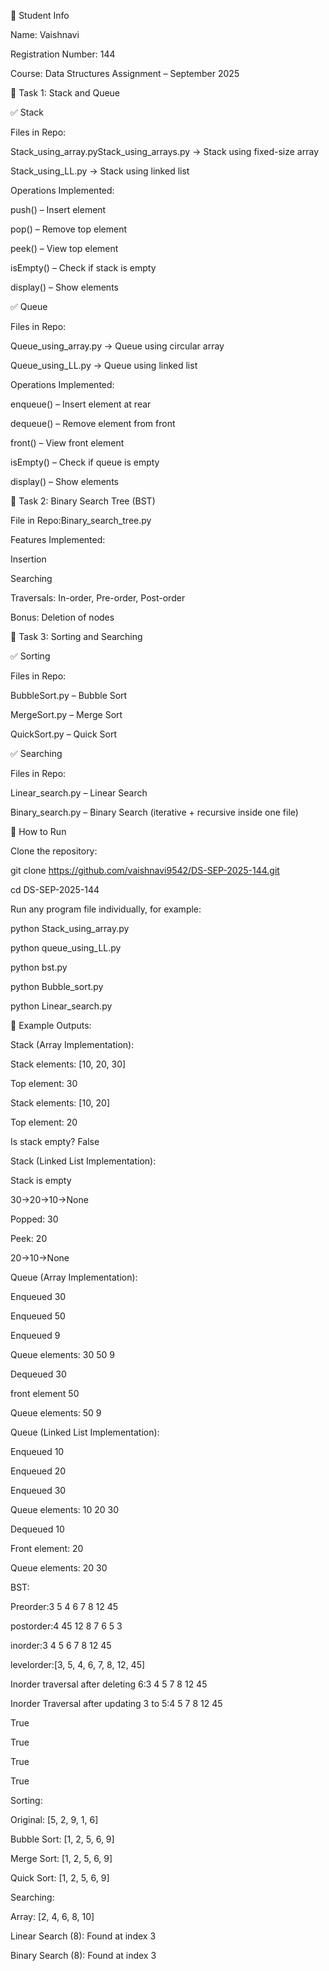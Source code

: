 👤 Student Info

Name: Vaishnavi

Registration Number: 144

Course: Data Structures Assignment – September 2025


📌 Task 1: Stack and Queue

✅ Stack

Files in Repo:

Stack_using_array.pyStack_using_arrays.py → Stack using fixed-size array

Stack_using_LL.py → Stack using linked list

Operations Implemented:

push() – Insert element

pop() – Remove top element

peek() – View top element

isEmpty() – Check if stack is empty

display() – Show elements

✅ Queue

Files in Repo:

Queue_using_array.py → Queue using circular array

Queue_using_LL.py → Queue using linked list

Operations Implemented:

enqueue() – Insert element at rear

dequeue() – Remove element from front

front() – View front element

isEmpty() – Check if queue is empty

display() – Show elements

📌 Task 2: Binary Search Tree (BST)

File in Repo:Binary_search_tree.py

Features Implemented:

Insertion

Searching

Traversals: In-order, Pre-order, Post-order

Bonus: Deletion of nodes

📌 Task 3: Sorting and Searching

✅ Sorting

Files in Repo:

BubbleSort.py – Bubble Sort

MergeSort.py – Merge Sort

QuickSort.py – Quick Sort

✅ Searching

Files in Repo:

Linear_search.py – Linear Search

Binary_search.py – Binary Search (iterative + recursive inside one file)

📌 How to Run

Clone the repository:

git clone https://github.com/vaishnavi9542/DS-SEP-2025-144.git

cd DS-SEP-2025-144

Run any program file individually, for example:

python Stack_using_array.py

python queue_using_LL.py

python bst.py

python Bubble_sort.py

python Linear_search.py

📌 Example Outputs:

Stack (Array Implementation):

Stack elements: [10, 20, 30]

Top element: 30

Stack elements: [10, 20]

Top element: 20

Is stack empty? False

Stack (Linked List Implementation):

Stack is empty

30->20->10->None

Popped: 30

Peek: 20

20->10->None

Queue (Array Implementation):

Enqueued 30

Enqueued 50

Enqueued 9

Queue elements: 30 50 9

Dequeued 30

front element 50

Queue elements: 50 9

Queue (Linked List Implementation):

Enqueued 10

Enqueued 20

Enqueued 30

Queue elements: 10 20 30

Dequeued 10

Front element: 20

Queue elements: 20 30

BST:

Preorder:3 5 4 6 7 8 12 45 

postorder:4 45 12 8 7 6 5 3

inorder:3 4 5 6 7 8 12 45

levelorder:[3, 5, 4, 6, 7, 8, 12, 45]

Inorder traversal after deleting 6:3 4 5 7 8 12 45

Inorder Traversal after updating 3 to 5:4 5 7 8 12 45

True

True

True

True

Sorting:

Original: [5, 2, 9, 1, 6]

Bubble Sort: [1, 2, 5, 6, 9]

Merge Sort:  [1, 2, 5, 6, 9]

Quick Sort:  [1, 2, 5, 6, 9]

Searching:

Array: [2, 4, 6, 8, 10]

Linear Search (8): Found at index 3

Binary Search (8): Found at index 3
